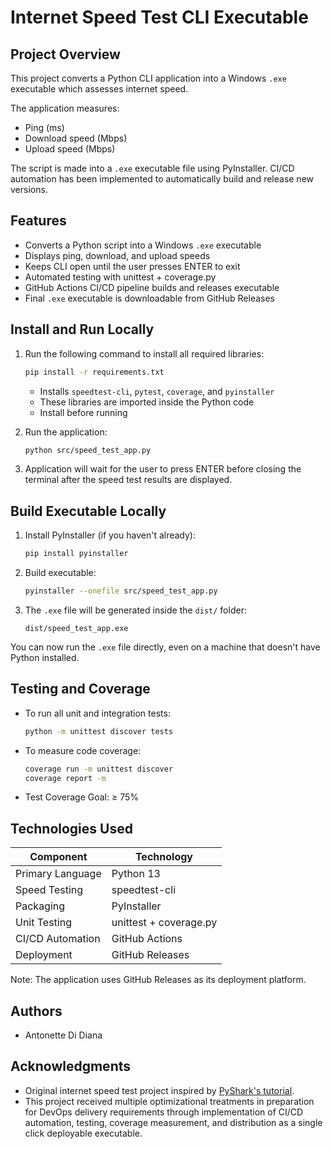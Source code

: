 # Internet Speed Test CLI Executable

## Project Overview

This project converts a Python CLI application into a Windows `.exe` executable which assesses internet speed.

The application measures:
- Ping (ms)
- Download speed (Mbps)
- Upload speed (Mbps)

The script is made into a `.exe` executable file using PyInstaller. 
CI/CD automation has been implemented to automatically build and release new versions.

## Features

- Converts a Python script into a Windows `.exe` executable
- Displays ping, download, and upload speeds
- Keeps CLI open until the user presses ENTER to exit
- Automated testing with unittest + coverage.py
- GitHub Actions CI/CD pipeline builds and releases executable
- Final `.exe` executable is downloadable from GitHub Releases

## Install and Run Locally

1. Run the following command to install all required libraries:

    ```bash
    pip install -r requirements.txt
    ```

    - Installs `speedtest-cli`, `pytest`, `coverage`, and `pyinstaller`
    - These libraries are imported inside the Python code
    - Install before running

2. Run the application:

    ```bash
    python src/speed_test_app.py
    ```

3. Application will wait for the user to press ENTER before closing the terminal after the speed test results are displayed.

## Build Executable Locally

1. Install PyInstaller (if you haven't already):

    ```bash
    pip install pyinstaller
    ```

2. Build executable:

    ```bash
    pyinstaller --onefile src/speed_test_app.py
    ```

3. The `.exe` file will be generated inside the `dist/` folder:

    ```
    dist/speed_test_app.exe
    ```

You can now run the `.exe` file directly, even on a machine that doesn't have Python installed.

## Testing and Coverage

- To run all unit and integration tests:

    ```bash
    python -m unittest discover tests
    ```

- To measure code coverage:

    ```bash
    coverage run -m unittest discover
    coverage report -m
    ```

- Test Coverage Goal: ≥ 75%

## Technologies Used

| Component        | Technology            |
|------------------|-----------------------|
| Primary Language | Python 13             |
| Speed Testing    | speedtest-cli         |
| Packaging        | PyInstaller           |
| Unit Testing     | unittest + coverage.py|
| CI/CD Automation | GitHub Actions        |
| Deployment       | GitHub Releases       |

Note: The application uses GitHub Releases as its deployment platform.

## Authors

- Antonette Di Diana

## Acknowledgments

- Original internet speed test project inspired by [PyShark's tutorial](https://pyshark.com/test-internet-speed-using-python/).
- This project received multiple optimizational treatments in preparation for DevOps delivery requirements through implementation of CI/CD automation, testing, coverage measurement, and distribution as a single click deployable executable.

